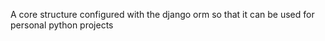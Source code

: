 A core structure configured with the django orm so that it can be used for personal python projects
